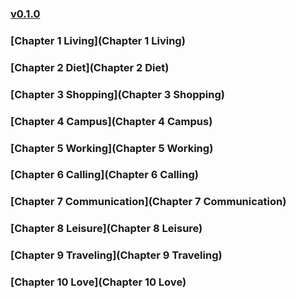 ### [v0.1.0](https://github.com/littleflute/english/edit/master/Chao%20qing%20song/readme.md)
### [Chapter 1 Living](Chapter 1 Living)
### [Chapter 2 Diet](Chapter 2 Diet)
### [Chapter 3 Shopping](Chapter 3 Shopping)
### [Chapter 4 Campus](Chapter 4 Campus)
### [Chapter 5 Working](Chapter 5 Working)
### [Chapter 6 Calling](Chapter 6 Calling)
### [Chapter 7 Communication](Chapter 7 Communication)
### [Chapter 8 Leisure](Chapter 8 Leisure)
### [Chapter 9 Traveling](Chapter 9 Traveling)
### [Chapter 10 Love](Chapter 10 Love)
